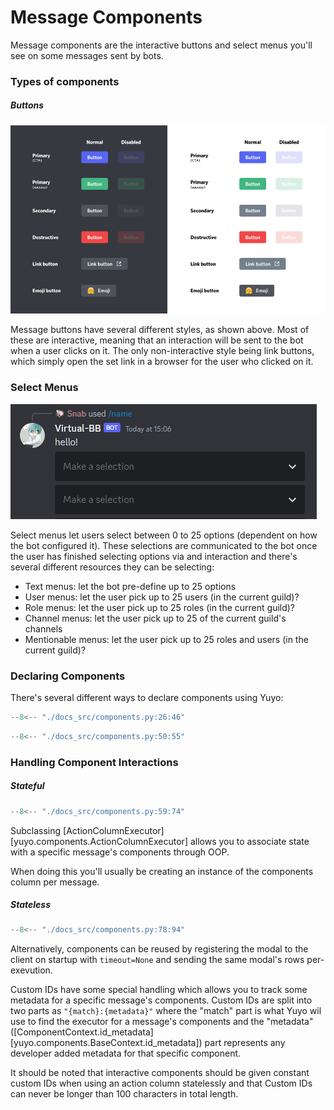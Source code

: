 # Message Components

Message components are the interactive buttons and select menus you'll see on
some messages sent by bots.

### Types of components

##### Buttons

![button colours](./images/button_colours.png)

Message buttons have several different styles, as shown above. Most of these
are interactive, meaning that an interaction will be sent to the bot when a
user clicks on it. The only non-interactive style being link buttons, which
simply open the set link in a browser for the user who clicked on it.

### Select Menus

![select menu example](./images/select_menu_example.png)

Select menus let users select between 0 to 25 options (dependent on how the bot
configured it). These selections are communicated to the bot once the user has
finished selecting options via and interaction and there's several different
resources they can be selecting:

* Text menus: let the bot pre-define up to 25 options
* User menus: let the user pick up to 25 users (in the current guild)?
* Role menus: let the user pick up to 25 roles (in the current guild)?
* Channel menus: let the user pick up to 25 of the current guild's channels
* Mentionable menus: let the user pick up to 25 roles and users (in the current guild)?

### Declaring Components

There's several different ways to declare components using Yuyo:

```py
--8<-- "./docs_src/components.py:26:46"
```

```py
--8<-- "./docs_src/components.py:50:55"
```

### Handling Component Interactions

##### Stateful

```py
--8<-- "./docs_src/components.py:59:74"
```

Subclassing [ActionColumnExecutor][yuyo.components.ActionColumnExecutor] allows
you to associate state with a specific message's components through OOP.

When doing this you'll usually be creating an instance of the components column
per message.

##### Stateless

```py
--8<-- "./docs_src/components.py:78:94"
```

Alternatively, components can be reused by registering the modal to the client
on startup with `timeout=None` and sending the same modal's rows per-exevution.

Custom IDs have some special handling which allows you to track some metadata
for a specific message's components. Custom IDs are split into two parts as
`"{match}:{metadata}"` where the "match" part is what Yuyo wil use to find the
executor for a message's components and the "metadata"
([ComponentContext.id_metadata][yuyo.components.BaseContext.id_metadata]) part
represents any developer added metadata for that specific component.

It should be noted that interactive components should be given constant custom
IDs when using an action column statelessly and that Custom IDs can never be
longer than 100 characters in total length.
